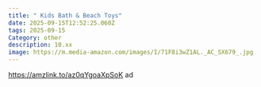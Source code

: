 ```yaml
---
title: " Kids Bath & Beach Toys"
date: 2025-09-15T12:52:25.060Z
tags: 2025-09-15
Category: other
description: 10.xx
image: https://m.media-amazon.com/images/I/71F8i3wZ1AL._AC_SX679_.jpg
---
```

https://amzlink.to/az0qYgoaXpSoK  ad